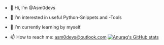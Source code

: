 - 👋 Hi, I’m @Asm0devs
- 👀 I’m interested in useful Python-Snippets and -Tools
- 🌱 I’m currently learning by myself.

- 📫 How to reach me: asm0devs@outlook.com
[![Anurag's GitHub stats](https://github-readme-stats.vercel.app/api?username=Asm0devs)](https://github.com/anuraghazra/github-readme-stats)
